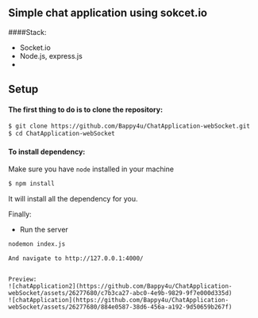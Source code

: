 ## Simple chat application using sokcet.io

####Stack:
* Socket.io
* Node.js, express.js
* 
## Setup
#### The first thing to do is to clone the repository:

```sh
$ git clone https://github.com/Bappy4u/ChatApplication-webSocket.git
$ cd ChatApplication-webSocket
```

#### To install dependency:
Make sure you have `node`  installed in your machine
```sh
$ npm install
```
It will install all the dependency for you.

Finally:
* Run the server
```sh
nodemon index.js
```
```
And navigate to http://127.0.0.1:4000/


Preview: 
![chatApplication2](https://github.com/Bappy4u/ChatApplication-webSocket/assets/26277680/c7b3ca27-abc0-4e9b-9829-9f7e000d335d)
![chatApplication](https://github.com/Bappy4u/ChatApplication-webSocket/assets/26277680/884e0587-38d6-456a-a192-9d50659b267f)
